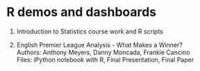 # R demos and dashboards

1.  Introduction to Statistics course work and R scripts

1.  English Premier League Analysis - What Makes a Winner? <br/>
  Authors: Anthony Meyers, Danny Moncada, Frankie Cancino <br/>
  Files: iPython notebook with R, Final Presentation, Final Paper
